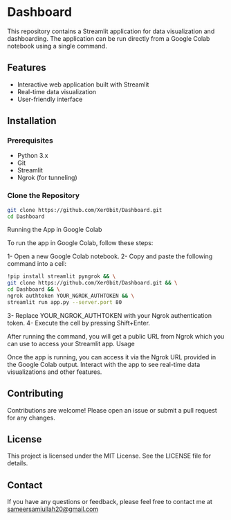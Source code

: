# Dashboard

This repository contains a Streamlit application for data visualization and dashboarding. The application can be run directly from a Google Colab notebook using a single command.

## Features

- Interactive web application built with Streamlit
- Real-time data visualization
- User-friendly interface

## Installation

### Prerequisites

- Python 3.x
- Git
- Streamlit
- Ngrok (for tunneling)

### Clone the Repository

```bash
git clone https://github.com/Xer0bit/Dashboard.git
cd Dashboard
```

Running the App in Google Colab

To run the app in Google Colab, follow these steps:

1- Open a new Google Colab notebook.
2- Copy and paste the following command into a cell:

```bash
!pip install streamlit pyngrok && \
git clone https://github.com/Xer0bit/Dashboard.git && \
cd Dashboard && \
ngrok authtoken YOUR_NGROK_AUTHTOKEN && \
streamlit run app.py --server.port 80
```


3- Replace YOUR_NGROK_AUTHTOKEN with your Ngrok authentication token.
4- Execute the cell by pressing Shift+Enter.

After running the command, you will get a public URL from Ngrok which you can use to access your Streamlit app.
Usage

Once the app is running, you can access it via the Ngrok URL provided in the Google Colab output. Interact with the app to see real-time data visualizations and other features.
## Contributing

Contributions are welcome! Please open an issue or submit a pull request for any changes.
## License

This project is licensed under the MIT License. See the LICENSE file for details.
## Contact

If you have any questions or feedback, please feel free to contact me at sameersamiullah20@gmail.com


